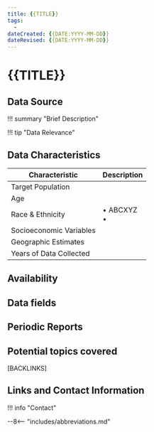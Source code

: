 ```yaml
---
title: {{TITLE}}
tags:
  - 
dateCreated: {{DATE:YYYY-MM-DD}}
dateRevised: {{DATE:YYYY-MM-DD}}
---
```

# {{TITLE}}

## Data Source

!!! summary "Brief Description"
    
!!! tip "Data Relevance"
    
## Data Characteristics
| Characteristic          | Description    |
| ----------------------- | -------------- |
| Target Population       |                |
| Age                     |                |
| Race & Ethnicity        | • ABCXYZ<br/>• | 
| Socioeconomic Variables |                |
| Geographic Estimates    |                |
| Years of Data Collected |                |

## Availability

## Data fields 

## Periodic Reports

## Potential topics covered
[BACKLINKS]

## Links and Contact Information
!!! info "Contact"

--8<-- "includes/abbreviations.md"